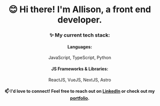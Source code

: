 <h1 align="center">😊 Hi there! I'm Allison, a front end developer.</h1>

<div align="center">

### ✨ My current tech stack:

#### Languages: 
JavaScript, TypeScript, Python

#### JS Frameworks & Libraries: 
ReactJS, VueJS, NextJS, Astro

<!-- ### 💻 What I'm working on lately:
 -->

#### 📫 I'd love to connect! Feel free to reach out on [LinkedIn](https://www.linkedin.com/in/allisonvilla/ "Link to my LinkedIn profile") or check out my [portfolio](https://allisonv.dev/ "Link to my portfolio").

</div>
